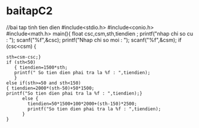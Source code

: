 # baitapC2
//bai tap tinh tien dien
#include<stdio.h>
#include<conio.h>
#include<math.h>
main(){
	float csc,csm,sth,tiendien ;
	printf("nhap chi so cu : ");
	scanf("%f",&csc);
	printf("Nhap chi so moi : ");
	scanf("%f",&csm);
	if (csc<csm) {
	
	sth=csm-csc;}
	if (sth<50)
	   { tiendien=1500*sth;
	   printf(" So tien dien phai tra la %f : ",tiendien);
	   }
	else if(sth>=50 and sth<150)
	{ tiendien=2000*(sth-50)+50*1500;
	printf("So tien dien phai tra la %f : ",tiendien);}
	      else {
	      	tiendien=50*1500+100*2000+(sth-150)*2500;
	      	printf("So tien dien phai tra la %f : ",tiendien);
		  }
	}
